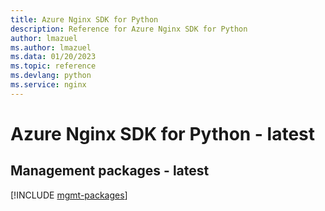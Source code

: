 ```yaml
---
title: Azure Nginx SDK for Python
description: Reference for Azure Nginx SDK for Python
author: lmazuel
ms.author: lmazuel
ms.data: 01/20/2023
ms.topic: reference
ms.devlang: python
ms.service: nginx
---
```

# Azure Nginx SDK for Python - latest

## Management packages - latest
[!INCLUDE [mgmt-packages](nginx-mgmt-index.md)]